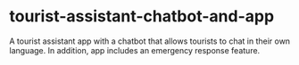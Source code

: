 # tourist-assistant-chatbot-and-app
A tourist assistant app with a chatbot that allows tourists to chat in their own language. In addition, app includes an emergency response feature.
